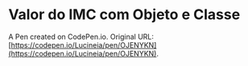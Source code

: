 # Valor do IMC com Objeto e Classe

A Pen created on CodePen.io. Original URL: [https://codepen.io/Lucineia/pen/OJENYKN](https://codepen.io/Lucineia/pen/OJENYKN).

